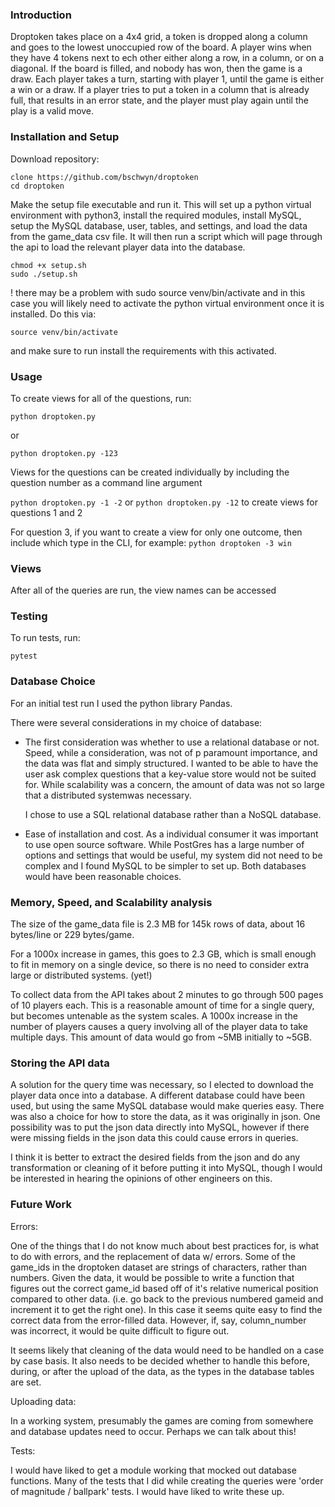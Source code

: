 


### Introduction


Droptoken takes place on a 4x4 grid, a token is dropped along a column and goes to the lowest unoccupied row of the
board. A player wins when they have 4 tokens next to ech other either along a row, in a column, or on a diagonal. If
the board is filled, and nobody has won, then the game is a draw. Each player takes a turn, starting with player 1,
until the game is either a win or a draw. If a player tries to put a token in a column that is already full, that
results in an error state, and the player must play again until the play is a valid move.

### Installation and Setup

Download repository:

```
clone https://github.com/bschwyn/droptoken
cd droptoken
```

Make the setup file executable and run it. This will set up a python virtual environment with python3, install the required modules, install MySQL, setup the MySQL database, user, tables, and settings, and load the data from the game_data csv file. It will then run a script which will page through the api to load the relevant player data into the database.

```
chmod +x setup.sh
sudo ./setup.sh
```

! there may be a problem with sudo source venv/bin/activate
and in this case you will likely need to activate the python virtual environment once it is installed. Do this via:

```source venv/bin/activate```

and make sure to run install the requirements with this activated.

### Usage

To create views for all of the questions, run:

```python droptoken.py```

or

```python droptoken.py -123```

Views for the questions can be created individually by including the question number as a command line argument


```python droptoken.py -1 -2``` or ```python droptoken.py -12```  to create views for questions 1 and 2

For question 3, if you want to create a view for only one outcome, then include which type in the CLI, for example: 
```python droptoken -3 win``` 

### Views

After all of the queries are run, the view names can be accessed

### Testing

To run tests, run:

```pytest```




### Database Choice

For an initial test run I used the python library Pandas.

There were several considerations in my choice of database:
- The first consideration was whether to use a relational database or not. Speed, while a consideration, was not of p
paramount importance, and the data was flat and simply structured. I wanted to be able to have the user ask complex questions that a key-value store would not be suited for. While scalability was a concern, the amount of data was not so large that a distributed systemwas necessary.

  I chose to use a SQL relational database rather than a NoSQL database. 
  
- Ease of installation and cost. As a individual consumer it was important to use open source software. While PostGres has a large number of options and settings that would be useful, my system did not need to be complex and I found MySQL to be simpler to set up. Both databases would have been reasonable choices.

### Memory, Speed, and Scalability analysis

The size of the game_data file is 2.3 MB for 145k rows of data, about 16 bytes/line or 229 bytes/game.

For a 1000x increase in games, this goes to 2.3 GB, which is small enough to fit in memory on a single device, so there is no need to consider extra large or distributed systems. (yet!)

To collect data from the API takes about 2 minutes to go through 500 pages of 10 players each. This is a reasonable amount of time for a single query, but becomes untenable as the system scales.  A 1000x increase in the number of players causes a query involving all of the player data to take multiple days. This amount of data would go from ~5MB initially to ~5GB.

### Storing the API data

A solution for the query time was necessary, so I elected to download the player data once into a database. A different database could have been used, but using the same MySQL database would make queries easy. There was also a choice for how to store the data, as it was originally in json. 
One possibility was to put the json data directly into MySQL, however if there were missing fields in the json data this could cause errors in queries.

I think it is better to extract the desired fields from the json and do any transformation or cleaning of it before putting it into MySQL, though I would be interested in hearing the opinions of other engineers on this.

### Future Work

Errors:

One of the things that I do not know much about best practices for, is what to do with errors, and the replacement of 
data w/ errors. Some of the game_ids in the droptoken dataset are strings of characters, rather than numbers. Given the data, it would be possible to write a function that figures out the correct game_id based off of it's relative numerical position compared to other data. (i.e. go back to the previous numbered gameid and increment it to get the right one). In this case it seems quite easy to find the correct data from the error-filled data. However, if, say, column_number was incorrect, it would be quite difficult to figure out.

It seems likely that cleaning of the data would need to be handled on a case by case basis. It also needs to be decided whether to handle this before, during, or after the upload of the data, as the types in the database tables are set.

Uploading data:

In a working system, presumably the games are coming from somewhere and database updates need to occur. Perhaps we can talk about this!

Tests:

I would have liked to get a module working that mocked out database functions.
Many of the tests that I did while creating the queries were 'order of magnitude / ballpark' tests. I would have liked to write these up. 